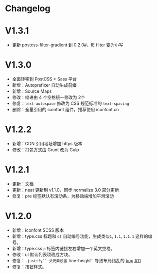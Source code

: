 # Changelog

# V1.3.1

* 更新 postcss-filter-gradient 到 0.2.0[#](https://github.com/yuezk/postcss-filter-gradient/issues/2)，IE filter 变为小写

# V1.3.0

* 全面转移到 PostCSS + Sass 平台
* 新增：Autoprefixer 自动生成前缀
* 新增：Source Maps
* 修改：缩进由 4 个空格统一修改为 2个
* 修复：`text-autospace` 修改为 CSS 规范标准的 `text-spacing`
* 删除：全量引用的 iconfont 组件，推荐使用 iconfont.cn


# V1.2.2

* 新增：CDN 引用地址增加 https 版本
* 修改：打包方式由 Grunt 改为 Gulp

# V1.2.1

* 更新：文档
* 更新：neat 更新到 v1.1.0，同步 normalize 3.0 部分更新
* 修复：pre 标签默认有滚动条，为移动端增加平滑滚动

# V1.2.0

* 新增：iconfont SCSS 版本
* 新增：type.css 标题和 `ol` 自动编号功能，生成类似`1`, `1.1`, `1.1.1` 这样的编号。
* 新增：type.css `p` 标签内链接左右增加一个英文空格。
* 修改：ul 默认列表项改成方块。
* 修复：`.justify`` 父元素设置 `line-height`` 导致布局错乱的 [bug #11](https://github.com/thx/cube/issues/11)
* 修复：按钮样式。
